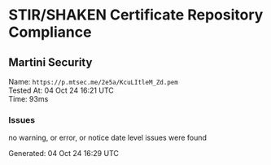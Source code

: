 # STIR/SHAKEN Certificate Repository Compliance

## Martini Security

Name: `https://p.mtsec.me/2e5a/KcuLItleM_Zd.pem`\
Tested At: 04 Oct 24 16:21 UTC\
Time: 93ms

### Issues

no warning, or error, or notice date level issues were found

Generated: 04 Oct 24 16:29 UTC